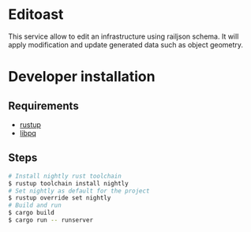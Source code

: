 # Editoast

This service allow to edit an infrastructure using railjson schema.
It will apply modification and update generated data such as object geometry.

# Developer installation

## Requirements

- [rustup](https://rustup.rs/)
- [libpq](https://www.postgresql.org/docs/current/libpq.html)

## Steps

```sh
# Install nightly rust toolchain
$ rustup toolchain install nightly 
# Set nightly as default for the project
$ rustup override set nightly
# Build and run
$ cargo build
$ cargo run -- runserver
```
